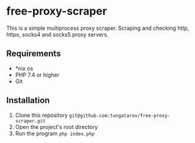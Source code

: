 # free-proxy-scraper

This is a simple multiprocess proxy scraper. Scraping and checking http, https, socks4 and socks5 proxy servers.

Requirements
------------
* *nix os
* PHP 7.4 or higher
* Git

Installation
------------
1. Clone this repository `git@github.com:tungatarov/free-proxy-scraper.git`
2. Open the project's root directory
3. Run the program `php index.php`